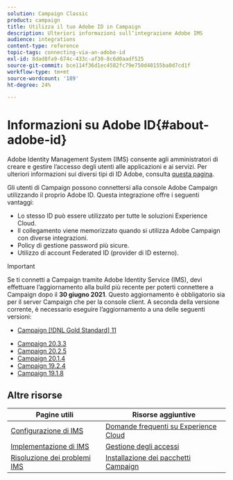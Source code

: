 ```yaml
---
solution: Campaign Classic
product: campaign
title: Utilizza il tuo Adobe ID in Campaign
description: Ulteriori informazioni sull’integrazione Adobe IMS
audience: integrations
content-type: reference
topic-tags: connecting-via-an-adobe-id
exl-id: 8dad8fa9-674c-433c-af30-8c6d0aadf525
source-git-commit: bce114f36d1ec4582fc79e750d48155ba0d7cd1f
workflow-type: tm+mt
source-wordcount: '189'
ht-degree: 24%

---
```


# Informazioni su Adobe ID{#about-adobe-id}

Adobe Identity Management System (IMS) consente agli amministratori di creare e gestire l’accesso degli utenti alle applicazioni e ai servizi. Per ulteriori informazioni sui diversi tipi di ID Adobe, consulta [questa pagina](https://helpx.adobe.com/enterprise/using/identity.html).

Gli utenti di Campaign possono connettersi alla console Adobe Campaign utilizzando il proprio Adobe ID. Questa integrazione offre i seguenti vantaggi:

* Lo stesso ID può essere utilizzato per tutte le soluzioni Experience Cloud.
* Il collegamento viene memorizzato quando si utilizza Adobe Campaign con diverse integrazioni.
* Policy di gestione password più sicure.
* Utilizzo di account Federated ID (provider di ID esterno).


>[!IMPORTANT]
>
>Se ti connetti a Campaign tramite Adobe Identity Service (IMS), devi effettuare l’aggiornamento alla build più recente per poterti connettere a Campaign dopo il **30 giugno 2021**. Questo aggiornamento è obbligatorio sia per il server Campaign che per la console client. A seconda della versione corrente, è necessario eseguire l’aggiornamento a una delle seguenti versioni:
>
> * [Campaign [!DNL Gold Standard] 11](../../rn/using/gold-standard.md)
* [Campaign 20.3.3](../../rn/using/latest-release.md)
* [Campaign 20.2.5](../../rn/using/release--20-2.md)
* [Campaign 20.1.4](../../rn/using/release--20-1.md)
* [Campaign 19.2.4](../../rn/using/release--19-2.md)
* [Campaign 19.1.8](../../rn/using/release--19-1.md)



## Altre risorse

| Pagine utili | Risorse aggiuntive |
|---|---|
| [Configurazione di IMS](../../integrations/using/configuring-ims.md) | [Domande frequenti su Experience Cloud](https://experienceleague.adobe.com/docs/core-services/interface/manage-users-and-products/faq.html) |
| [Implementazione di IMS](../../integrations/using/implementing-ims.md) | [Gestione degli accessi](../../platform/using/access-management.md) |
| [Risoluzione dei problemi IMS](../../integrations/using/ims-troubleshooting.md) | [Installazione dei pacchetti Campaign](../../installation/using/installing-campaign-standard-packages.md) |
